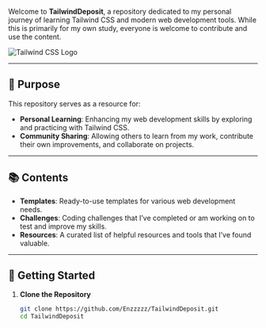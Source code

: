 Welcome to **TailwindDeposit**, a repository dedicated to my personal journey of learning Tailwind CSS and modern web development tools. While this is primarily for my own study, everyone is welcome to contribute and use the content.

![Tailwind CSS Logo](/Tailwind_CSS_Logo.png)

---

## 🎯 Purpose

This repository serves as a resource for:
- **Personal Learning**: Enhancing my web development skills by exploring and practicing with Tailwind CSS.
- **Community Sharing**: Allowing others to learn from my work, contribute their own improvements, and collaborate on projects.

---

## 📚 Contents

- **Templates**: Ready-to-use templates for various web development needs.
- **Challenges**: Coding challenges that I’ve completed or am working on to test and improve my skills.
- **Resources**: A curated list of helpful resources and tools that I’ve found valuable.

---

## 🚀 Getting Started

1. **Clone the Repository**
   ```sh
   git clone https://github.com/Enzzzzz/TailwindDeposit.git
   cd TailwindDeposit